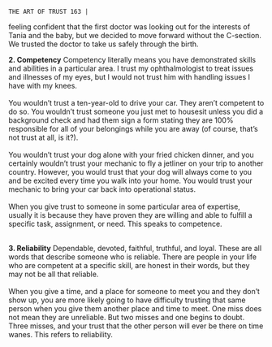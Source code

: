 ```
THE ART OF TRUST 163 |
```

feeling confident that the first doctor was looking out for
the interests of Tania and the baby, but we decided to move
forward without the C-section. We trusted the doctor to take
us safely through the birth.

**2. Competency**
Competency literally means you have demonstrated skills and
abilities in a particular area. I trust my ophthalmologist to
treat issues and illnesses of my eyes, but I would not trust him
with handling issues I have with my knees.<br><br>
You wouldn’t trust a ten-year-old to drive your car. They aren’t
competent to do so. You wouldn’t trust someone you just met
to housesit unless you did a background check and had them
sign a form stating they are 100% responsible for all of your
belongings while you are away (of course, that’s not trust at
all, is it?).<br><br>
You wouldn’t trust your dog alone with your fried chicken
dinner, and you certainly wouldn’t trust your mechanic to fly a
jetliner on your trip to another country. However, you would
trust that your dog will always come to you and be excited
every time you walk into your home. You would trust your
mechanic to bring your car back into operational status.<br><br>
When you give trust to someone in some particular area of
expertise, usually it is because they have proven they are
willing and able to fulfill a specific task, assignment, or need.
This speaks to competence.<br><br>

**3. Reliability**
Dependable, devoted, faithful, truthful, and loyal. These are all
words that describe someone who is reliable. There are people
in your life who are competent at a specific skill, are honest in
their words, but they may not be all that reliable.<br><br>
When you give a time, and a place for someone to meet you
and they don’t show up, you are more likely going to have
difficulty trusting that same person when you give them
another place and time to meet. One miss does not mean they
are unreliable. But two misses and one begins to doubt. Three
misses, and your trust that the other person will ever be there
on time wanes. This refers to reliability.